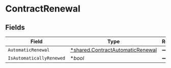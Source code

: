 # ContractRenewal


## Fields

| Field                                                                               | Type                                                                                | Required                                                                            | Description                                                                         |
| ----------------------------------------------------------------------------------- | ----------------------------------------------------------------------------------- | ----------------------------------------------------------------------------------- | ----------------------------------------------------------------------------------- |
| `AutomaticRenewal`                                                                  | [*shared.ContractAutomaticRenewal](../../models/shared/contractautomaticrenewal.md) | :heavy_minus_sign:                                                                  | N/A                                                                                 |
| `IsAutomaticallyRenewed`                                                            | **bool*                                                                             | :heavy_minus_sign:                                                                  | N/A                                                                                 |